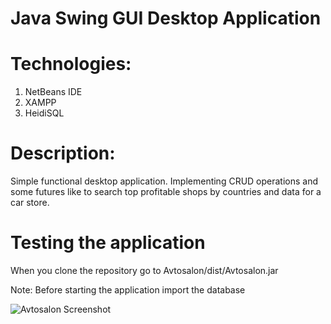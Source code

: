 # Java Swing GUI Desktop Application

# Technologies:

 1. NetBeans IDE
 2. XAMPP
 3. HeidiSQL
 
# Description:

Simple functional desktop application.
Implementing CRUD operations and some futures like to search top profitable shops by countries
and data for a car store.

# Testing the application

When you clone the repository go to Avtosalon/dist/Avtosalon.jar

Note: Before starting the application import the database

![Avtosalon Screenshot](https://user-images.githubusercontent.com/95184489/156472847-0f2e0514-3ccd-4a14-b5c6-78c14d3eb9b1.png)
